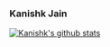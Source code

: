 ### Kanishk Jain

<!--
**kanishk307/kanishk307** is a ✨ _special_ ✨ repository because its `README.md` (this file) appears on your GitHub profile.

Here are some ideas to get you started:

- 🔭 I’m currently working on ...
- 🌱 I’m currently learning ...
- 👯 I’m looking to collaborate on ...
- 🤔 I’m looking for help with ...
- 💬 Ask me about ...
- 📫 How to reach me: ...
- 😄 Pronouns: ...
- ⚡ Fun fact: ...
-->

[![Kanishk's github stats](https://github-readme-stats.vercel.app/api?username=kanishk307&show_icons=true&theme=radical)](https://github.com/anuraghazra/github-readme-stats)
